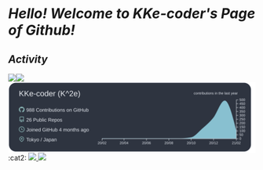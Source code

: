 # _Hello! Welcome to KKe-coder's Page of Github!_

## _Activity_
<div>
  <a href="http://qiita.com/KKe-coder">
    <img align="left" src="https://qiita-badge.apiapi.app/s/KKe-coder/posts.svg" />
  </a>
  <a href="https://github.com/antonkomarev/github-profile-views-counter">
    <img align="left" src="https://komarev.com/ghpvc/?username=KKe-coder&color=red&style=plastic&label=Viewed Count" />
  </a>
  <br>
  <a href="https://github.com/vn7n24fzkq/github-profile-summary-cards">
    <img align="center" src="https://raw.githubusercontent.com/KKe-coder/KKe-coder/main/profile-summary-card-output/nord_dark/0-profile-details.svg" />
  </a>
  <span align="bottom">:cat2:</span>
  <a href="https://github.com/anuraghazra/github-readme-stats">
    <img src="https://github-readme-stats.vercel.app/api?username=KKe-coder&theme=tokyonight" />
    <img src="https://github-readme-stats.vercel.app/api/top-langs?username=KKe-coder&layout=compact&theme=tokyonight" />
  </a>
</div>
